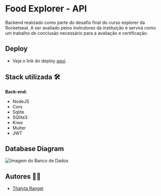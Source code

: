 # Food Explorer - API

Backend realizado como parte do desafio final do curso explorer da Rocketseat. A ser avaliado pelos instrutores da instituição e servirá como um trabalho de conclusão necessário para a avaliação e certificação.

## Deploy

- Veja o link do deploy [aqui](link-do-deploy).

## Stack utilizada 🛠

**Back-end:**

- NodeJS
- Cors
- Sqlite
- SQlite3
- Knex
- Multer
- JWT

## Database Diagram

<img src="https://i.ibb.co/wQQg4xQ/Captura-de-tela-2023-12-01-174531.png" alt="Imagem do Banco de Dados">

## Autores 👩‍💻

- [Thalyta Rangel](https://github.com/ThalytaRangel)
